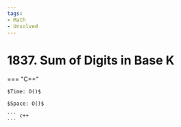 ```yaml
---
tags:
- Math
- Unsolved
---
```



# 1837. Sum of Digits in Base K

=== "C++"

    $Time: O()$

    $Space: O()$

    ``` c++
    ```